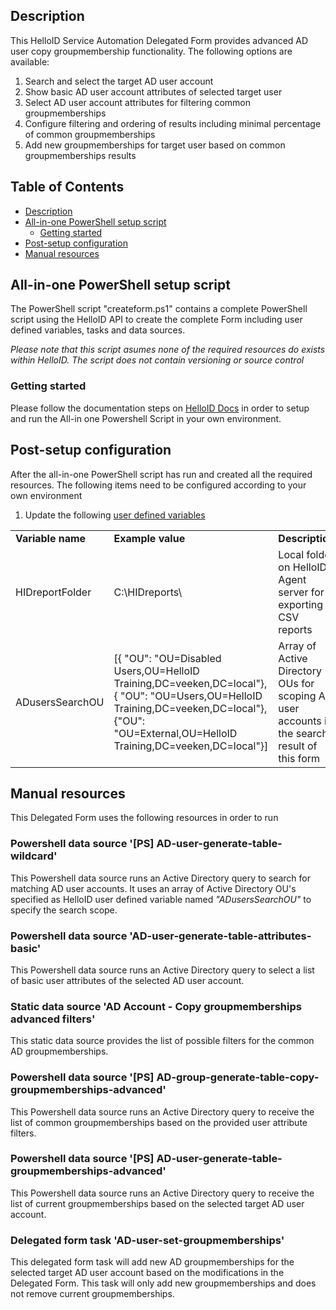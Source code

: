 <!-- Description -->
## Description
This HelloID Service Automation Delegated Form provides advanced AD user copy groupmembership functionality. The following options are available:
 1. Search and select the target AD user account
 2. Show basic AD user account attributes of selected target user
 3. Select AD user account attributes for filtering common groupmemberships
 4. Configure filtering and ordering of results including minimal percentage of common groupmemberships
 5. Add new groupmemberships for target user based on common groupmemberships results
 
<!-- TABLE OF CONTENTS -->
## Table of Contents
* [Description](#description)
* [All-in-one PowerShell setup script](#all-in-one-powershell-setup-script)
  * [Getting started](#getting-started)
* [Post-setup configuration](#post-setup-configuration)
* [Manual resources](#manual-resources)


## All-in-one PowerShell setup script
The PowerShell script "createform.ps1" contains a complete PowerShell script using the HelloID API to create the complete Form including user defined variables, tasks and data sources.

 _Please note that this script asumes none of the required resources do exists within HelloID. The script does not contain versioning or source control_


### Getting started
Please follow the documentation steps on [HelloID Docs](https://docs.helloid.com/hc/en-us/articles/360017556559-Service-automation-GitHub-resources) in order to setup and run the All-in one Powershell Script in your own environment.

 
## Post-setup configuration
After the all-in-one PowerShell script has run and created all the required resources. The following items need to be configured according to your own environment
 1. Update the following [user defined variables](https://docs.helloid.com/hc/en-us/articles/360014169933-How-to-Create-and-Manage-User-Defined-Variables)
<table>
  <tr><td><strong>Variable name</strong></td><td><strong>Example value</strong></td><td><strong>Description</strong></td></tr>
  <tr><td>HIDreportFolder</td><td>C:\HIDreports\</td><td>Local folder on HelloID Agent server for exporting CSV reports</td></tr>
  <tr><td>ADusersSearchOU</td><td>[{ "OU": "OU=Disabled Users,OU=HelloID Training,DC=veeken,DC=local"},{ "OU": "OU=Users,OU=HelloID Training,DC=veeken,DC=local"},{"OU": "OU=External,OU=HelloID Training,DC=veeken,DC=local"}]</td><td>Array of Active Directory OUs for scoping AD user accounts in the search result of this form</td></tr>
</table>

## Manual resources
This Delegated Form uses the following resources in order to run

### Powershell data source '[PS] AD-user-generate-table-wildcard'
This Powershell data source runs an Active Directory query to search for matching AD user accounts. It uses an array of Active Directory OU's specified as HelloID user defined variable named _"ADusersSearchOU"_ to specify the search scope.

### Powershell data source 'AD-user-generate-table-attributes-basic'
This Powershell data source runs an Active Directory query to select a list of basic user attributes of the selected AD user account.  

### Static data source 'AD Account - Copy groupmemberships advanced filters'
This static data source provides the list of possible filters for the common AD groupmemberships.  

### Powershell data source '[PS] AD-group-generate-table-copy-groupmemberships-advanced'
This Powershell data source runs an Active Directory query to receive the list of common groupmemberships based on the provided user attribute filters.

### Powershell data source '[PS] AD-user-generate-table-groupmemberships-advanced'
This Powershell data source runs an Active Directory query to receive the list of current groupmemberships based on the selected target AD user account.

### Delegated form task 'AD-user-set-groupmemberships'
This delegated form task will add new AD groupmemberships for the selected target AD user account based on the modifications in the Delegated Form. This task will only add new groupmemberships and does not remove current groupmemberships.
